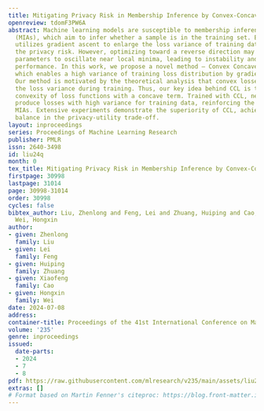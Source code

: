 ```yaml
---
title: Mitigating Privacy Risk in Membership Inference by Convex-Concave Loss
openreview: tdomF3PW6A
abstract: Machine learning models are susceptible to membership inference attacks
  (MIAs), which aim to infer whether a sample is in the training set. Existing work
  utilizes gradient ascent to enlarge the loss variance of training data, alleviating
  the privacy risk. However, optimizing toward a reverse direction may cause the model
  parameters to oscillate near local minima, leading to instability and suboptimal
  performance. In this work, we propose a novel method – Convex Concave Loss (CCL),
  which enables a high variance of training loss distribution by gradient descent.
  Our method is motivated by the theoretical analysis that convex losses tend to decrease
  the loss variance during training. Thus, our key idea behind CCL is to reduce the
  convexity of loss functions with a concave term. Trained with CCL, neural networks
  produce losses with high variance for training data, reinforcing the defense against
  MIAs. Extensive experiments demonstrate the superiority of CCL, achieving a state-of-the-art
  balance in the privacy-utility trade-off.
layout: inproceedings
series: Proceedings of Machine Learning Research
publisher: PMLR
issn: 2640-3498
id: liu24q
month: 0
tex_title: Mitigating Privacy Risk in Membership Inference by Convex-Concave Loss
firstpage: 30998
lastpage: 31014
page: 30998-31014
order: 30998
cycles: false
bibtex_author: Liu, Zhenlong and Feng, Lei and Zhuang, Huiping and Cao, Xiaofeng and
  Wei, Hongxin
author:
- given: Zhenlong
  family: Liu
- given: Lei
  family: Feng
- given: Huiping
  family: Zhuang
- given: Xiaofeng
  family: Cao
- given: Hongxin
  family: Wei
date: 2024-07-08
address:
container-title: Proceedings of the 41st International Conference on Machine Learning
volume: '235'
genre: inproceedings
issued:
  date-parts:
  - 2024
  - 7
  - 8
pdf: https://raw.githubusercontent.com/mlresearch/v235/main/assets/liu24q/liu24q.pdf
extras: []
# Format based on Martin Fenner's citeproc: https://blog.front-matter.io/posts/citeproc-yaml-for-bibliographies/
---
```

